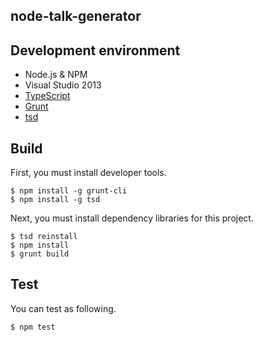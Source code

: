 node-talk-generator
-------------------

## Development environment
* Node.js & NPM
* Visual Studio 2013
* [TypeScript](http://www.typescriptlang.org)
* [Grunt](http://gruntjs.com)
* [tsd](http://definitelytyped.org/tsd/)

## Build
First, you must install developer tools.

```
$ npm install -g grunt-cli
$ npm install -g tsd
```

Next, you must install dependency libraries for this project.

```
$ tsd reinstall
$ npm install
$ grunt build
```

## Test
You can test as following.

```
$ npm test
```